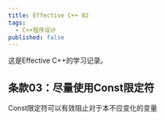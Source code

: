 ```yaml
---
title: Effective C++ 02
tags: 
  - C++程序设计
published: false
---
```


这是Effective C++的学习记录。

## 条款03：尽量使用Const限定符

Const限定符可以有效阻止对于本不应变化的变量
